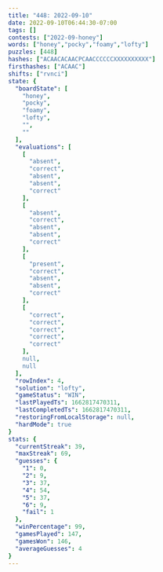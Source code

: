 ```yaml
---
title: "448: 2022-09-10"
date: 2022-09-10T06:44:30-07:00
tags: []
contests: ["2022-09-honey"]
words: ["honey","pocky","foamy","lofty"]
puzzles: [448]
hashes: ["ACAACACAACPCAACCCCCCXXXXXXXXXX"]
firsthashes: ["ACAAC"]
shifts: ["rvnci"]
state: {
  "boardState": [
    "honey",
    "pocky",
    "foamy",
    "lofty",
    "",
    ""
  ],
  "evaluations": [
    [
      "absent",
      "correct",
      "absent",
      "absent",
      "correct"
    ],
    [
      "absent",
      "correct",
      "absent",
      "absent",
      "correct"
    ],
    [
      "present",
      "correct",
      "absent",
      "absent",
      "correct"
    ],
    [
      "correct",
      "correct",
      "correct",
      "correct",
      "correct"
    ],
    null,
    null
  ],
  "rowIndex": 4,
  "solution": "lofty",
  "gameStatus": "WIN",
  "lastPlayedTs": 1662817470311,
  "lastCompletedTs": 1662817470311,
  "restoringFromLocalStorage": null,
  "hardMode": true
}
stats: {
  "currentStreak": 39,
  "maxStreak": 69,
  "guesses": {
    "1": 0,
    "2": 9,
    "3": 37,
    "4": 54,
    "5": 37,
    "6": 9,
    "fail": 1
  },
  "winPercentage": 99,
  "gamesPlayed": 147,
  "gamesWon": 146,
  "averageGuesses": 4
}
---
```


<!-- more -->
